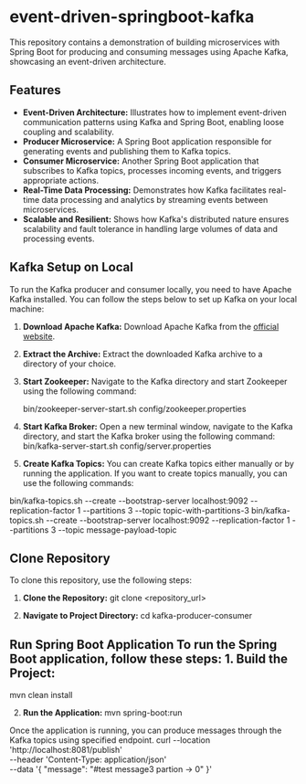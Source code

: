 # event-driven-springboot-kafka
This repository contains a demonstration of building microservices with Spring Boot for producing and consuming messages using Apache Kafka, showcasing an event-driven architecture.

## Features

- **Event-Driven Architecture:** Illustrates how to implement event-driven communication patterns using Kafka and Spring Boot, enabling loose coupling and scalability.
- **Producer Microservice:** A Spring Boot application responsible for generating events and publishing them to Kafka topics.
- **Consumer Microservice:** Another Spring Boot application that subscribes to Kafka topics, processes incoming events, and triggers appropriate actions.
- **Real-Time Data Processing:** Demonstrates how Kafka facilitates real-time data processing and analytics by streaming events between microservices.
- **Scalable and Resilient:** Shows how Kafka's distributed nature ensures scalability and fault tolerance in handling large volumes of data and processing events.

## Kafka Setup on Local

To run the Kafka producer and consumer locally, you need to have Apache Kafka installed. You can follow the steps below to set up Kafka on your local machine:

1. **Download Apache Kafka:**
   Download Apache Kafka from the [official website](https://kafka.apache.org/downloads).

2. **Extract the Archive:**
   Extract the downloaded Kafka archive to a directory of your choice.

3. **Start Zookeeper:**
   Navigate to the Kafka directory and start Zookeeper using the following command:

   bin/zookeeper-server-start.sh config/zookeeper.properties

5. **Start Kafka Broker:**
Open a new terminal window, navigate to the Kafka directory, and start the Kafka broker using the following command:
bin/kafka-server-start.sh config/server.properties

6. **Create Kafka Topics:**
You can create Kafka topics either manually or by running the application. If you want to create topics manually, you can use the following commands:

bin/kafka-topics.sh --create --bootstrap-server localhost:9092 --replication-factor 1 --partitions 3 --topic topic-with-partitions-3
bin/kafka-topics.sh --create --bootstrap-server localhost:9092 --replication-factor 1 --partitions 3 --topic message-payload-topic


## Clone Repository

To clone this repository, use the following steps:

1. **Clone the Repository:**
git clone <repository_url>


2. **Navigate to Project Directory:**
cd kafka-producer-consumer

## Run Spring Boot Application To run the Spring Boot application, follow these steps: 1. **Build the Project:**
mvn clean install


2. **Run the Application:**
mvn spring-boot:run


Once the application is running, you can produce messages through the Kafka topics using specified endpoint.
curl --location 'http://localhost:8081/publish' \
--header 'Content-Type: application/json' \
--data '{
    "message": "#test message3 partion -> 0"
}'







